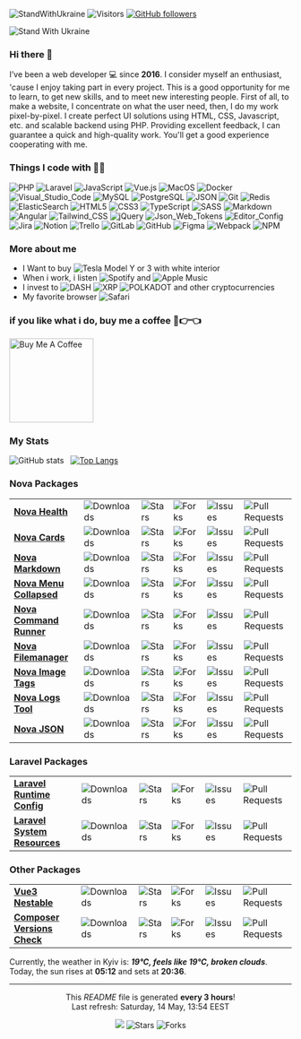 ![StandWithUkraine](https://raw.githubusercontent.com/stepanenko3/StandWithUkraine/main/badges/StandWithUkraine.svg)
![Visitors](https://visitor-badge.glitch.me/badge?page_id=stepanenko3)
[![GitHub followers](https://img.shields.io/github/followers/stepanenko3?label=follow&style=social)](https://github.com/stepanenko3)

![Stand With Ukraine](https://raw.githubusercontent.com/stepanenko3/StandWithUkraine/main/banner2-direct.svg)

### Hi there 👋

I’ve been a web developer 💻 since **2016**. I consider myself an enthusiast, 'cause I enjoy taking part in every project. This is a good opportunity for me to learn, to get new skills, and to meet new interesting people. First of all, to make a website, I concentrate on what the user need, then, I do my work pixel-by-pixel. I create perfect UI solutions using HTML, CSS, Javascript, etc. and scalable backend using PHP. Providing excellent feedback, I can guarantee a quick and high-quality work. You'll get a good experience cooperating with me.

### Things I code with :man_technologist:
<p>
    <img alt="PHP" src="https://img.shields.io/badge/-PHP-777BB4?style=flat&logo=php&logoColor=white" />
    <img alt="Laravel" src="https://img.shields.io/badge/-Laravel-FF2D20?style=flat&logo=laravel&logoColor=white" />
    <img alt="JavaScript" src="https://img.shields.io/badge/-JavaScript-F7DF1E?style=flat&logo=javascript&logoColor=white" />
    <img alt="Vue.js" src="https://img.shields.io/badge/-Vue.js-777BB4?style=flat&logo=vue.js&logoColor=white" />
    <img alt="MacOS" src="https://img.shields.io/badge/-MacOS-000000?style=flat&logo=apple&logoColor=white" />
    <img alt="Docker" src="https://img.shields.io/badge/-Docker-46a2f1?style=flat&logo=docker&logoColor=white" />
    <img alt="Visual_Studio_Code" src="https://img.shields.io/badge/-Visual_Studio_Code-0078D4?style=flat&logo=visual-studio-code&logoColor=white" />
    <img alt="MySQL" src="https://img.shields.io/badge/-MySQL-4479A1?style=flat&logo=mysql&logoColor=white" />
    <img alt="PostgreSQL" src="https://img.shields.io/badge/-PostgreSQL-316192?style=flat&logo=postgresql&logoColor=white" />
    <img alt="JSON" src="https://img.shields.io/badge/-JSON-0000?style=flat&logo=json&logoColor=white" />
    <img alt="Git" src="https://img.shields.io/badge/-Git-F05032?style=flat&logo=git&logoColor=white" />
    <img alt="Redis" src="https://img.shields.io/badge/-Redis-DC382D?style=flat&logo=redis&logoColor=white" />
    <img alt="ElasticSearch" src="https://img.shields.io/badge/-ElasticSearch-005571?style=flat&logo=elasticsearch&logoColor=white" />
    <img alt="HTML5" src="https://img.shields.io/badge/-HTML5-E34F26?style=flat&logo=html5&logoColor=white" />
    <img alt="CSS3" src="https://img.shields.io/badge/-CSS3-1572B6?style=flat&logo=css3&logoColor=white" />
    <img alt="TypeScript" src="https://img.shields.io/badge/-TypeScript-007ACC?style=flat&logo=typescript&logoColor=white" />
    <img alt="SASS" src="https://img.shields.io/badge/-SASS-CC6699?style=flat&logo=sass&logoColor=white" />
    <img alt="Markdown" src="https://img.shields.io/badge/-Markdown-000000?style=flat&logo=markdown&logoColor=white" />
    <img alt="Angular" src="https://img.shields.io/badge/-Angular-E23237?style=flat&logo=angular&logoColor=white" />
    <img alt="Tailwind_CSS" src="https://img.shields.io/badge/-Tailwind_CSS-38B2AC?style=flat&logo=tailwindcss&logoColor=white" />
    <img alt="jQuery" src="https://img.shields.io/badge/-jQuery-0769AD?style=flat&logo=jquery&logoColor=white" />
    <img alt="Json_Web_Tokens" src="https://img.shields.io/badge/-Json_Web_Tokens-323330?style=flat&logo=json-web-tokens&logoColor=white" />
    <img alt="Editor_Config" src="https://img.shields.io/badge/-Editor_Config-000?style=flat&logo=editorconfig&logoColor=white" />
    <img alt="Jira" src="https://img.shields.io/badge/-Jira-0052CC?style=flat&logo=jira&logoColor=white" />
    <img alt="Notion" src="https://img.shields.io/badge/-Notion-000?style=flat&logo=notion&logoColor=white" />
    <img alt="Trello" src="https://img.shields.io/badge/-Trello-0052CC?style=flat&logo=trello&logoColor=white" />
    <img alt="GitLab" src="https://img.shields.io/badge/-GitLab-330F63?style=flat&logo=gitlab&logoColor=white" />
    <img alt="GitHub" src="https://img.shields.io/badge/-GitHub-100000?style=flat&logo=github&logoColor=white" />
    <img alt="Figma" src="https://img.shields.io/badge/-Figma-F24E1E?style=flat&logo=figma&logoColor=white" />
    <img alt="Webpack" src="https://img.shields.io/badge/-Webpack-8DD6F9?style=flat&logo=webpack&logoColor=white" />
    <img alt="NPM" src="https://img.shields.io/badge/-NPM-CB3837?style=flat&logo=npm&logoColor=white" />
</p>

### More about me

- I Want to buy <img alt="Tesla" src="https://aleen42.github.io/badges/src/tesla.svg" /> Model Y or 3 with white interior
- When i work, i listen <img alt="Spotify" src="https://img.shields.io/badge/Spotify-1ED760?&style=flat&logo=spotify&logoColor=white" /> and <img alt="Apple Music" src="https://img.shields.io/badge/Apple_Music-F34E68?style=flat&logo=apple%20music&logoColor=white" />
- I invest to <img alt="DASH" src="https://img.shields.io/badge/DASH-008DE4?style=flat&logo=dash&logoColor=white" /> <img alt="XRP" src="https://img.shields.io/badge/XRP-black?style=flat&logo=xrp&logoColor=white" /> <img alt="POLKADOT" src="https://img.shields.io/badge/polkadot-E6007A?style=flat&logo=Polkadot&logoColor=fff" /> and other cryptocurrencies
- My favorite browser <img alt="Safari" src="https://img.shields.io/badge/Safari-000000?style=flat&logo=Safari&logoColor=white" />

### if you like what i do, buy me a coffee 🥺👉👈

<a href="https://www.buymeacoffee.com/stepanenko" target="_blank"><img src="https://cdn.buymeacoffee.com/buttons/v2/default-red.png" alt="Buy Me A Coffee" width="150" ></a>

### My Stats

![GitHub stats](https://github-readme-stats.vercel.app/api?username=stepanenko3&count_private=true&show_icons=true)&nbsp;&nbsp;&nbsp;[![Top Langs](https://github-readme-stats.vercel.app/api/top-langs/?username=stepanenko3&layout=compact)](https://github.com/maloun96/github-readme-stats)

### Nova Packages

<table>
  <tbody>
    <tr>
        <td><a href="https://github.com/stepanenko3/nova-health"><b>Nova Health</b></a></td>
        <td><img alt="Downloads" src="https://img.shields.io/packagist/dt/stepanenko3&#x2F;nova-health?style=flat&labelColor=343b41" /></td/>
        <td><img alt="Stars" src="https://img.shields.io/github/stars/stepanenko3/nova-health?style=flat&labelColor=343b41"/></td>
        <td><img alt="Forks" src="https://img.shields.io/github/forks/stepanenko3/nova-health?style=flat&labelColor=343b41"/></td>
        <td><img alt="Issues" src="https://img.shields.io/github/issues/stepanenko3/nova-health?style=flat&labelColor=343b41"/></td>
        <td><img alt="Pull Requests" src="https://img.shields.io/github/issues-pr/stepanenko3/nova-health?style=flat&labelColor=343b41"/></td>
    </tr>
    <tr>
        <td><a href="https://github.com/stepanenko3/nova-cards"><b>Nova Cards</b></a></td>
        <td><img alt="Downloads" src="https://img.shields.io/packagist/dt/stepanenko3&#x2F;nova-cards?style=flat&labelColor=343b41" /></td/>
        <td><img alt="Stars" src="https://img.shields.io/github/stars/stepanenko3/nova-cards?style=flat&labelColor=343b41"/></td>
        <td><img alt="Forks" src="https://img.shields.io/github/forks/stepanenko3/nova-cards?style=flat&labelColor=343b41"/></td>
        <td><img alt="Issues" src="https://img.shields.io/github/issues/stepanenko3/nova-cards?style=flat&labelColor=343b41"/></td>
        <td><img alt="Pull Requests" src="https://img.shields.io/github/issues-pr/stepanenko3/nova-cards?style=flat&labelColor=343b41"/></td>
    </tr>
    <tr>
        <td><a href="https://github.com/stepanenko3/nova-markdown"><b>Nova Markdown</b></a></td>
        <td><img alt="Downloads" src="https://img.shields.io/packagist/dt/stepanenko3&#x2F;nova-markdown?style=flat&labelColor=343b41" /></td/>
        <td><img alt="Stars" src="https://img.shields.io/github/stars/stepanenko3/nova-markdown?style=flat&labelColor=343b41"/></td>
        <td><img alt="Forks" src="https://img.shields.io/github/forks/stepanenko3/nova-markdown?style=flat&labelColor=343b41"/></td>
        <td><img alt="Issues" src="https://img.shields.io/github/issues/stepanenko3/nova-markdown?style=flat&labelColor=343b41"/></td>
        <td><img alt="Pull Requests" src="https://img.shields.io/github/issues-pr/stepanenko3/nova-markdown?style=flat&labelColor=343b41"/></td>
    </tr>
    <tr>
        <td><a href="https://github.com/stepanenko3/nova-menu-collapsed"><b>Nova Menu Collapsed</b></a></td>
        <td><img alt="Downloads" src="https://img.shields.io/packagist/dt/stepanenko3&#x2F;nova-menu-collapsed?style=flat&labelColor=343b41" /></td/>
        <td><img alt="Stars" src="https://img.shields.io/github/stars/stepanenko3/nova-menu-collapsed?style=flat&labelColor=343b41"/></td>
        <td><img alt="Forks" src="https://img.shields.io/github/forks/stepanenko3/nova-menu-collapsed?style=flat&labelColor=343b41"/></td>
        <td><img alt="Issues" src="https://img.shields.io/github/issues/stepanenko3/nova-menu-collapsed?style=flat&labelColor=343b41"/></td>
        <td><img alt="Pull Requests" src="https://img.shields.io/github/issues-pr/stepanenko3/nova-menu-collapsed?style=flat&labelColor=343b41"/></td>
    </tr>
    <tr>
        <td><a href="https://github.com/stepanenko3/nova-command-runner"><b>Nova Command Runner</b></a></td>
        <td><img alt="Downloads" src="https://img.shields.io/packagist/dt/stepanenko3&#x2F;nova-command-runner?style=flat&labelColor=343b41" /></td/>
        <td><img alt="Stars" src="https://img.shields.io/github/stars/stepanenko3/nova-command-runner?style=flat&labelColor=343b41"/></td>
        <td><img alt="Forks" src="https://img.shields.io/github/forks/stepanenko3/nova-command-runner?style=flat&labelColor=343b41"/></td>
        <td><img alt="Issues" src="https://img.shields.io/github/issues/stepanenko3/nova-command-runner?style=flat&labelColor=343b41"/></td>
        <td><img alt="Pull Requests" src="https://img.shields.io/github/issues-pr/stepanenko3/nova-command-runner?style=flat&labelColor=343b41"/></td>
    </tr>
    <tr>
        <td><a href="https://github.com/stepanenko3/nova-filemanager"><b>Nova Filemanager</b></a></td>
        <td><img alt="Downloads" src="https://img.shields.io/packagist/dt/stepanenko3&#x2F;nova-filemanager?style=flat&labelColor=343b41" /></td/>
        <td><img alt="Stars" src="https://img.shields.io/github/stars/stepanenko3/nova-filemanager?style=flat&labelColor=343b41"/></td>
        <td><img alt="Forks" src="https://img.shields.io/github/forks/stepanenko3/nova-filemanager?style=flat&labelColor=343b41"/></td>
        <td><img alt="Issues" src="https://img.shields.io/github/issues/stepanenko3/nova-filemanager?style=flat&labelColor=343b41"/></td>
        <td><img alt="Pull Requests" src="https://img.shields.io/github/issues-pr/stepanenko3/nova-filemanager?style=flat&labelColor=343b41"/></td>
    </tr>
    <tr>
        <td><a href="https://github.com/stepanenko3/nova-image-tags"><b>Nova Image Tags</b></a></td>
        <td><img alt="Downloads" src="https://img.shields.io/packagist/dt/stepanenko3&#x2F;nova-image-tags?style=flat&labelColor=343b41" /></td/>
        <td><img alt="Stars" src="https://img.shields.io/github/stars/stepanenko3/nova-image-tags?style=flat&labelColor=343b41"/></td>
        <td><img alt="Forks" src="https://img.shields.io/github/forks/stepanenko3/nova-image-tags?style=flat&labelColor=343b41"/></td>
        <td><img alt="Issues" src="https://img.shields.io/github/issues/stepanenko3/nova-image-tags?style=flat&labelColor=343b41"/></td>
        <td><img alt="Pull Requests" src="https://img.shields.io/github/issues-pr/stepanenko3/nova-image-tags?style=flat&labelColor=343b41"/></td>
    </tr>
    <tr>
        <td><a href="https://github.com/stepanenko3/nova-logs-tool"><b>Nova Logs Tool</b></a></td>
        <td><img alt="Downloads" src="https://img.shields.io/packagist/dt/stepanenko3&#x2F;nova-logs-tool?style=flat&labelColor=343b41" /></td/>
        <td><img alt="Stars" src="https://img.shields.io/github/stars/stepanenko3/nova-logs-tool?style=flat&labelColor=343b41"/></td>
        <td><img alt="Forks" src="https://img.shields.io/github/forks/stepanenko3/nova-logs-tool?style=flat&labelColor=343b41"/></td>
        <td><img alt="Issues" src="https://img.shields.io/github/issues/stepanenko3/nova-logs-tool?style=flat&labelColor=343b41"/></td>
        <td><img alt="Pull Requests" src="https://img.shields.io/github/issues-pr/stepanenko3/nova-logs-tool?style=flat&labelColor=343b41"/></td>
    </tr>
    <tr>
        <td><a href="https://github.com/stepanenko3/nova-json"><b>Nova JSON</b></a></td>
        <td><img alt="Downloads" src="https://img.shields.io/packagist/dt/stepanenko3&#x2F;nova-json?style=flat&labelColor=343b41" /></td/>
        <td><img alt="Stars" src="https://img.shields.io/github/stars/stepanenko3/nova-json?style=flat&labelColor=343b41"/></td>
        <td><img alt="Forks" src="https://img.shields.io/github/forks/stepanenko3/nova-json?style=flat&labelColor=343b41"/></td>
        <td><img alt="Issues" src="https://img.shields.io/github/issues/stepanenko3/nova-json?style=flat&labelColor=343b41"/></td>
        <td><img alt="Pull Requests" src="https://img.shields.io/github/issues-pr/stepanenko3/nova-json?style=flat&labelColor=343b41"/></td>
    </tr>
  </tbody>
</table>

### Laravel Packages
<table>
  <tbody>
    <tr>
        <td><a href="https://github.com/stepanenko3/laravel-runtime-config"><b>Laravel Runtime Config</b></a></td>
        <td><img alt="Downloads" src="https://img.shields.io/packagist/dt/stepanenko3&#x2F;laravel-runtime-config?style=flat&labelColor=343b41" /></td/>
        <td><img alt="Stars" src="https://img.shields.io/github/stars/stepanenko3/laravel-runtime-config?style=flat&labelColor=343b41"/></td>
        <td><img alt="Forks" src="https://img.shields.io/github/forks/stepanenko3/laravel-runtime-config?style=flat&labelColor=343b41"/></td>
        <td><img alt="Issues" src="https://img.shields.io/github/issues/stepanenko3/laravel-runtime-config?style=flat&labelColor=343b41"/></td>
        <td><img alt="Pull Requests" src="https://img.shields.io/github/issues-pr/stepanenko3/laravel-runtime-config?style=flat&labelColor=343b41"/></td>
    </tr>
    <tr>
        <td><a href="https://github.com/stepanenko3/laravel-system-resources"><b>Laravel System Resources</b></a></td>
        <td><img alt="Downloads" src="https://img.shields.io/packagist/dt/stepanenko3&#x2F;laravel-system-resources?style=flat&labelColor=343b41" /></td/>
        <td><img alt="Stars" src="https://img.shields.io/github/stars/stepanenko3/laravel-system-resources?style=flat&labelColor=343b41"/></td>
        <td><img alt="Forks" src="https://img.shields.io/github/forks/stepanenko3/laravel-system-resources?style=flat&labelColor=343b41"/></td>
        <td><img alt="Issues" src="https://img.shields.io/github/issues/stepanenko3/laravel-system-resources?style=flat&labelColor=343b41"/></td>
        <td><img alt="Pull Requests" src="https://img.shields.io/github/issues-pr/stepanenko3/laravel-system-resources?style=flat&labelColor=343b41"/></td>
    </tr>
  </tbody>
</table>

### Other Packages

<table>
  <tbody>
    <tr>
        <td><a href="https://github.com/stepanenko3/vue3-nestable"><b>Vue3 Nestable</b></a></td>
        <td><img alt="Downloads" src="https://img.shields.io/npm/dt/vue3-nestable?style=flat&labelColor=343b41" /></td/>
        <td><img alt="Stars" src="https://img.shields.io/github/stars/stepanenko3/vue3-nestable?style=flat&labelColor=343b41"/></td>
        <td><img alt="Forks" src="https://img.shields.io/github/forks/stepanenko3/vue3-nestable?style=flat&labelColor=343b41"/></td>
        <td><img alt="Issues" src="https://img.shields.io/github/issues/stepanenko3/vue3-nestable?style=flat&labelColor=343b41"/></td>
        <td><img alt="Pull Requests" src="https://img.shields.io/github/issues-pr/stepanenko3/vue3-nestable?style=flat&labelColor=343b41"/></td>
    </tr>
    <tr>
        <td><a href="https://github.com/stepanenko3/composer-versions-check"><b>Composer Versions Check</b></a></td>
        <td><img alt="Downloads" src="https://img.shields.io/packagist/dt/stepanenko3&#x2F;composer-versions-check?style=flat&labelColor=343b41" /></td/>
        <td><img alt="Stars" src="https://img.shields.io/github/stars/stepanenko3/composer-versions-check?style=flat&labelColor=343b41"/></td>
        <td><img alt="Forks" src="https://img.shields.io/github/forks/stepanenko3/composer-versions-check?style=flat&labelColor=343b41"/></td>
        <td><img alt="Issues" src="https://img.shields.io/github/issues/stepanenko3/composer-versions-check?style=flat&labelColor=343b41"/></td>
        <td><img alt="Pull Requests" src="https://img.shields.io/github/issues-pr/stepanenko3/composer-versions-check?style=flat&labelColor=343b41"/></td>
    </tr>
  </tbody>
</table>


Currently, the weather in Kyiv is: ___19°C, feels like 19°C, broken clouds___.<br>
Today, the sun rises at **05:12** and sets at **20:36**.

------------
<p align="center">This <i>README</i> file is generated <b>every 3 hours</b>!</br>Last refresh: Saturday, 14 May, 13:54 EEST</p>
<p align="center"><img src="https://github.com/stepanenko3/stepanenko3/workflows/README%20build/badge.svg" /> <img alt="Stars" src="https://img.shields.io/github/stars/stepanenko3/stepanenko3?style=flat&labelColor=343b41"/> <img alt="Forks" src="https://img.shields.io/github/forks/stepanenko3/stepanenko3?style=flat&labelColor=343b41"/></p>
